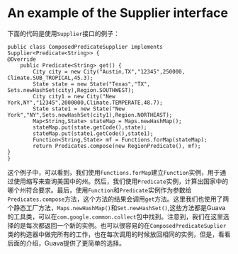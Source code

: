 # An example of the Supplier interface
下面的代码是使用`Supplier`接口的例子：
```
public class ComposedPredicateSupplier implements Supplier<Predicate<String>> {
@Override
    public Predicate<String> get() {
        City city = new City("Austin,TX","12345",250000, Climate.SUB_TROPICAL,45.3);
        State state = new State("Texas","TX", Sets.newHashSet(city),Region.SOUTHWEST);
        City city1 = new City("New York,NY","12345",2000000,Climate.TEMPERATE,48.7);
        State state1 = new State("New York","NY",Sets.newHashSet(city1),Region.NORTHEAST);
        Map<String,State> stateMap = Maps.newHashMap();
        stateMap.put(state.getCode(),state);
        stateMap.put(state1.getCode(),state1);
        Function<String,State> mf = Functions.forMap(stateMap);
        return Predicates.compose(new RegionPredicate(), mf);
}
}
```
这个例子中，可以看到，我们使用`Functions.forMap`建立`Function`实例，用于通过使用缩写来查询美国中的州。然后，我们使用`Predicate`实例，计算出国家中的哪个州符合要求。最后，使用`Function`和`Predicate`实例作为参数给`Predicates.compose`方法，这个方法的结果会调用`get`方法。这里我们也使用了两个静态工厂方法，`Maps.newHashMap()`和`Set.newHashSet()`,这些方法都是Guava的工具类，可以在`com.google.common.collect`包中找到。注意到，我们在这里选择的是每次都返回一个新的实例。也可以很容易的在`ComposedPredicateSuplier`类的构造器中做完所有的工作，也在每次调用的时候放回相同的实例，但是，看看后面的介绍，Guava提供了更简单的选择。
